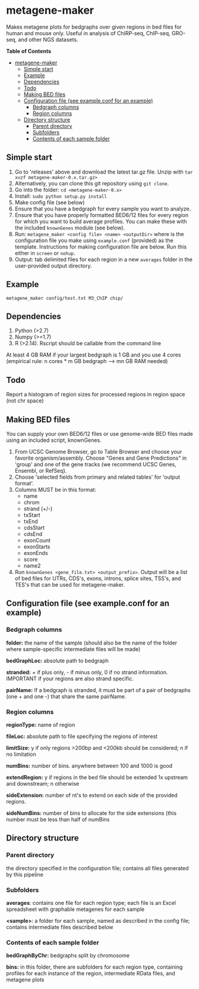 metagene-maker
==============

Makes metagene plots for bedgraphs over given regions in bed files for human and mouse only. Useful in analysis of ChIRP-seq, ChIP-seq, GRO-seq, and other NGS datasets.

**Table of Contents** 

- [metagene-maker](#)
	- [Simple start](#)
	- [Example](#)
	- [Dependencies](#)
	- [Todo](#)
	- [Making BED files](#)
	- [Configuration file (see example.conf for an example)](#)
		- [Bedgraph columns](#)
		- [Region columns](#)
	- [Directory structure](#)
		- [Parent directory](#)
		- [Subfolders](#)
		- [Contents of each sample folder](#)

Simple start
----------

1. Go to 'releases' above and download the latest tar.gz file. Unzip with `tar xvzf metagene-maker-0.x.tar.gz>`
2. Alternatively, you can clone this git repository using `git clone`.
3. Go into the folder: `cd <metagene-maker-0.x>`
4. Install: `sudo python setup.py install`
5. Make config file (see below)
6. Ensure that you have a bedgraph for every sample you want to analyze.
7. Ensure that you have properly formatted BED6/12 files for every region for which you want to build average profiles. You can make these with the included `knownGenes` module (see below).
8. Run: `metagene_maker <config file> <name> <outputDir>` where <config file> is the configuration file you make using `example.conf` (provided) as the template. Instructions for making configuration file are below. Run this either in `screen` or `nohup`.
9. Output: tab delimited files for each region in a new `averages` folder in the user-provided output directory.

Example
-------

`metagene_maker config/test.txt M3_ChIP chip/`

Dependencies
--------

1. Python (>2.7)
2. Numpy (>=1.7)
3. R (>2.14). Rscript should be callable from the command line

At least 4 GB RAM if your largest bedgraph is 1 GB and you use 4 cores (empirical rule: n cores * m GB bedgraph --> mn GB RAM needed)

Todo
--------

Report a histogram of region sizes for processed regions in region space (not chr space)

Making BED files
--------

You can supply your own BED6/12 files or use genome-wide BED files made using an included script, knownGenes.

1. From UCSC Genome Browser, go to Table Browser and choose your favorite organism/assembly. Choose "Genes and Gene Predictions" in 'group' and one of the gene tracks (we recommend UCSC Genes, Ensembl, or RefSeq).
2. Choose 'selected fields from primary and related tables' for 'output format'. 
3. Columns MUST be in this format: 
    - name
    - chrom
    - strand (+/-)
    - txStart
    - txEnd
    - cdsStart
    - cdsEnd
    - exonCount
    - exonStarts
    - exonEnds 
    - score
    - name2
4. Run `knownGenes <gene_file.txt> <output_prefix>`. Output will be a list of bed files for UTRs, CDS's, exons, introns, splice sites, TSS's, and TES's that can be used for metagene-maker.

Configuration file (see example.conf for an example)
--------

### Bedgraph columns
**folder:** the name of the sample (should also be the name of the folder where sample-specific intermediate files will be made)

**bedGraphLoc:** absolute path to bedgraph

**stranded:** + if plus only, - if minus only, 0 if no strand information. IMPORTANT if your regions are also strand specific.

**pairName:** If a bedgraph is stranded, it must be part of a pair of bedgraphs (one + and one -) that share the same pairName. 

### Region columns

**regionType:** name of region

**fileLoc:** absolute path to file specifying the regions of interest

**limitSize:** y if only regions >200bp and <200kb should be considered; n if no limitation

**numBins:** number of bins. anywhere between 100 and 1000 is good

**extendRegion:** y if regions in the bed file should be extended 1x upstream and downstream; n otherwise

**sideExtension:** number of nt's to extend on each side of the provided regions.

**sideNumBins:** number of bins to allocate for the side extensions (this number must be less than half of numBins

Directory structure
------

### Parent directory
the directory specified in the configuration file; contains all files generated by this pipeline

### Subfolders

**averages**: contains one file for each region type; each file is an Excel spreadsheet with graphable metagenes for each sample

**\<sample\>**: a folder for each sample, named as described in the config file; contains intermediate files described below

### Contents of each sample folder

**bedGraphByChr:** bedgraphs split by chromosome

**bins:** in this folder, there are subfolders for each region type, containing profiles for each instance of the region, intermediate RData files, and metagene plots

